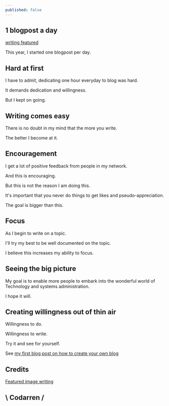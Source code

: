 ```yaml
---
published: false
---
```

## 1 blogpost a day
[writing featured](https://github.com/codarrenvelvindron/codarrenvelvindron.github.io/raw/master/images/writing.jpg)

This year, I started one blogpost per day.

## Hard at first

I have to admit, dedicating one hour everyday to blog was hard.

It demands dedication and willingness.

But I kept on going.

## Writing comes easy
There is no doubt in my mind that the more you write.

The better I become at it.

## Encouragement
I get a lot of positive feedback from people in my network.

And this is encouraging.



But this is not the reason I am doing this.

It's important that you never do things to get likes and pseudo-appreciation.

The goal is bigger than this.

## Focus
As I begin to write on a topic.

I'll try my best to be well documented on the topic.

I believe this increases my ability to focus.

## Seeing the big picture
My goal is to enable more people to embark into the wonderful world of Technology and systems administration.

I hope it will.

## Creating willingness out of thin air
Willingness to do.

Willingness to write.

Try it and see for yourself.

See [my first blog post on how to create your own blog](https://blog.codarren.com/Day1-Making_own_blog_5_minutes/)

## Credits
[Featured image writing](https://us.cnn.com/2020/04/16/cnn-underscored/creative-writing-bundle-review/index.html)

## \ Codarren /
